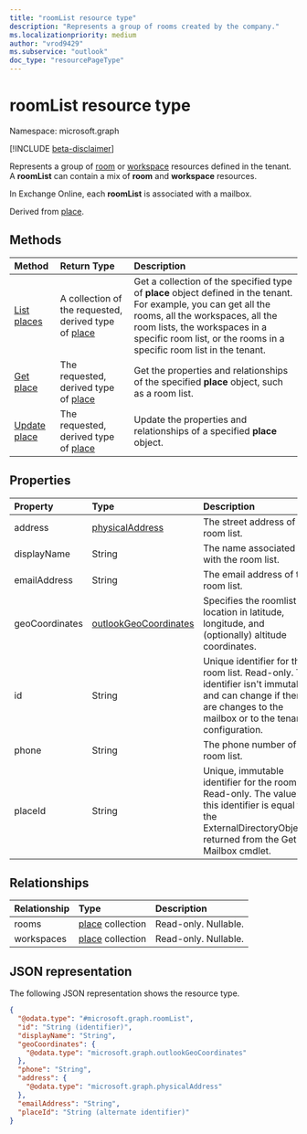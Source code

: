 ```yaml
---
title: "roomList resource type"
description: "Represents a group of rooms created by the company."
ms.localizationpriority: medium
author: "vrod9429"
ms.subservice: "outlook"
doc_type: "resourcePageType"
---
```


# roomList resource type

Namespace: microsoft.graph

[!INCLUDE [beta-disclaimer](../../includes/beta-disclaimer.md)]

Represents a group of [room](room.md) or [workspace](workspace.md) resources defined in the tenant. A **roomList** can contain a mix of **room** and **workspace** resources. 

In Exchange Online, each **roomList** is associated with a mailbox.

Derived from [place](place.md).

## Methods

| Method                              | Return Type                  | Description |
|:------------------------------------|:-----------------------------|:--------|
| [List places](../api/place-list.md) | A collection of the requested, derived type of [place](place.md) | Get a collection of the specified type of **place** object defined in the tenant. For example, you can get all the rooms, all the workspaces, all the room lists, the workspaces in a specific room list, or the rooms in a specific room list in the tenant.|
| [Get place](../api/place-get.md)    | The requested, derived type of [place](place.md)            | Get the properties and relationships of the specified **place** object, such as a room list. |
| [Update place](../api/place-update.md)    | The requested, derived type of [place](place.md)            | Update the properties and relationships of a specified **place** object. |

## Properties

| Property       | Type                                              | Description |
|:---------------|:--------------------------------------------------|:--------|
| address        | [physicalAddress](physicaladdress.md)             | The street address of the room list. |
| displayName    | String                                            | The name associated with the room list. |
| emailAddress   | String                                            | The email address of the room list. |
| geoCoordinates | [outlookGeoCoordinates](outlookgeocoordinates.md) | Specifies the roomlist location in latitude, longitude, and (optionally) altitude coordinates. |
| id             | String                                            | Unique identifier for the room list. Read-only. This identifier isn't immutable and can change if there are changes to the mailbox or to the tenant configuration. |
| phone          | String                                            | The phone number of the room list. |
| placeId        | String                                            | Unique, immutable identifier for the room list. Read-only. The value of this identifier is equal to the ExternalDirectoryObjectId returned from the Get-Mailbox cmdlet. |

## Relationships

| Relationship | Type                         | Description          |
|:-------------|:-----------------------------|:---------------------|
| rooms        | [place](place.md) collection | Read-only. Nullable. |
| workspaces   | [place](place.md) collection | Read-only. Nullable. |

## JSON representation

The following JSON representation shows the resource type.

<!-- {
  "blockType": "resource",
  "keyProperty": "id",
  "@odata.type": "microsoft.graph.roomList",
  "baseType": "microsoft.graph.place",
  "openType": false
}
-->
``` json
{
  "@odata.type": "#microsoft.graph.roomList",
  "id": "String (identifier)",
  "displayName": "String",
  "geoCoordinates": {
    "@odata.type": "microsoft.graph.outlookGeoCoordinates"
  },
  "phone": "String",
  "address": {
    "@odata.type": "microsoft.graph.physicalAddress"
  },
  "emailAddress": "String",
  "placeId": "String (alternate identifier)"
}
```


